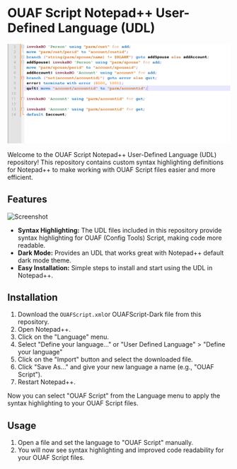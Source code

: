 # OUAF Script Notepad++ User-Defined Language (UDL)

![Screenshot](https://raw.githubusercontent.com/brauliobernardo/NotepadPlus-OUAF-Support/main/Screenshot.PNG)

Welcome to the OUAF Script Notepad++ User-Defined Language (UDL) repository! This repository contains custom syntax highlighting definitions for Notepad++ to make working with OUAF Script files easier and more efficient.

## Features

![Screenshot](https://raw.githubusercontent.com/brauliobernardo/NotepadPlus-OUAF-Support/main/Screenshot2.PNG)

- **Syntax Highlighting:** The UDL files included in this repository provide syntax highlighting for OUAF (Config Tools) Script, making code more readable.
- **Dark Mode:** Provides an UDL that works great with Notepad++ default dark mode theme.
- **Easy Installation:** Simple steps to install and start using the UDL in Notepad++.

## Installation

1. Download the `OUAFScript.xml`or OUAFScript-Dark file from this repository.
2. Open Notepad++.
3. Click on the "Language" menu.
4. Select "Define your language..." or "User Defined Language" > "Define your language"
5. Click on the "Import" button and select the downloaded file.
6. Click "Save As..." and give your new language a name (e.g., "OUAF Script").
7. Restart Notepad++.

Now you can select "OUAF Script" from the Language menu to apply the syntax highlighting to your OUAF Script files.

## Usage

1. Open a file and set the language to "OUAF Script" manually.
2. You will now see syntax highlighting and improved code readability for your OUAF Script files.